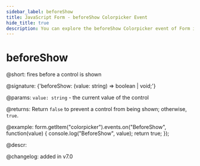 ```yaml
---
sidebar_label: beforeShow
title: JavaScript Form - beforeShow Colorpicker Event 
hide_title: true
description: You can explore the beforeShow Colorpicker event of Form in the documentation of the DHTMLX JavaScript UI library. Browse developer guides and API reference, try out code examples and live demos, and download a free 30-day evaluation version of DHTMLX Suite 7.
---
```

 
# beforeShow

@short: fires before a control is shown

@signature: {'beforeShow: (value: string) => boolean | void;'}

@params:
`value: string` - the current value of the control

@returns:
Return `false` to prevent a control from being shown; otherwise, `true`.

@example:
form.getItem("colorpicker").events.on("BeforeShow", function(value) {
    console.log("BeforeShow", value);
    return true;
});

@descr:

@changelog: added in v7.0
